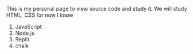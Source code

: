This is my personal page to view source code and study it.
We will study HTML, CSS
for now I know
1. JavaScript
2. Node.js
3. ReplIt
4. chalk